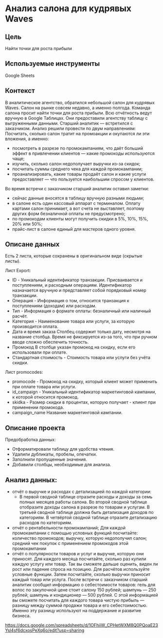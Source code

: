 # Анализ салона для кудрявых Waves

## Цель
Найти точки для роста прибыли

## Используемые инструменты
Google Sheets

## Контекст
В аналитическое агентство, обратился небольшой салон для кудрявых Waves. Салон на рынке совсем недавно, а именно полгода. Команда салона просит найти точки для роста прибыли. Всю отчётность ведут вручную в Google Таблицах. Они предоставили агентству таблицу с выгруженными данными. Старший аналитик — встретился с заказчиком. Анализ решили провести по двум направлениям: Посчитать, сколько салон тратит на промоакции и окупаются ли эти вложения, а именно:
- посмотреть в разрезе по промокампаниям, что даёт больший эффект в привлечении клиентов — какие промокоды используются чаще;
- изучить, сколько салон недополучает выручки из-за скидок;
- посчитать суммы среднего чека для каждой промокампании;
- проанализировать, какие товары продаёт салон и какие услуги предоставляет — что пользуется наибольшим спросом у клиентов.

Во время встречи с заказчиком старший аналитик оставил заметки:
- сейчас данные вносятся в таблицу вручную разными людьми;
- в салоне есть один кассовый аппарат с терминалом. Оплату картами салон принимает, а вот счета не выставляет, поэтому других форм безналичной оплаты не предусмотрено;
- по промокодам клиенты могут получить скидки в 5%, 10%, 15%, 20% или 50%;
- прайс-лист в салоне единый для мастеров одного уровня.

## Описане данных
Есть 2 листа, которые сохранены в оригинальном виде (скрытые листы).

Лист Export:
- ID -	Уникальный идентификатор транзакции. Присваивается и поступлениям, и расходным
операциям. Идентификатор назначается вручную и представляет собой порядковый номер транзакции.
- Операция -	Информация о том, относится транзакция к поступлениям (доходам) или расходам.
- Тип	- Информация о формате оплаты: безналичный или наличный расчёт.
- Категория -	Наименование товара или услуги, за которую производится оплата.
- Дата и время заказа	Столбец содержит только дату, несмотря на название столбца. Время не фиксируется
из-за того, что при ручном вводе сложно обеспечить точность.
- Промокод	В столбце указан промокод на скидку, если его использовали при оплате.
- Стандартная стоимость -	Стоимость товара или услуги без учёта скидки.

Лист promocodes:
- promocode -	Промокод на скидку, который клиент
может применить при оплате товара или услуги.
- id_campaign -	Уникальный идентификатор маркетинговой
кампании, к которой относится промокод.
- skidka -	Размер скидки в процентах, которую
получает - клиент при применении промокода.
- campaign_name	Название маркетинговой кампании.

## Описание проекта
Предобработка данных:
- Отформатировали таблицу для удобства чтения.
- Удалили дубликаты, пробелы, опечатки.
- Заполнили пропущенные значения.
- Добавили столбцы, необходимые для анализа.

## Анализ данных:
- отчёт о выручке и расходах с детализацией по каждой категории:
  - В первой сводной таблице отразите расходы и доходы за семь полных месяцев работы салона.
Во второй сводной таблице отобразите доходы салона в разрезе по товарам и услугам.
В третьей сводной таблице должна быть детализация доходов по категориям.
В четвёртой сводной таблице отразите детализацию расходов по категориям.
- отчёт о рентабельности промокампаний;
Для каждой промокампании с помощью условных функций посчитайте: 
количество промокодов;
выручку, которую недополучил салон;
средний чек покупок с применением промокодов этой промокампании
- отчёт о популярности товаров и услуг и выручке, которую они приносят.
Для каждого месяца посчитайте, сколько раз купили каждую услугу или товар. Так вы сможете дальше оценить, виден ли рост или падение спроса на позицию. Для расчётов используйте условные функции. Затем посчитайте, сколько выручки приносит каждый товар или услуга. 
После встречи с заказчиком старший аналитик сообщил информацию о себестоимости товаров:
гель для волос по закупочной цене стоит салону 150 рублей;
шампунь — 250 рублей;
шампунь и кондиционер — 500 рублей.
С этой информацией вы сможете посчитать для каждого товара чистую прибыль — разницу между суммой продажи товара и его себестоимостью. Именно эту разницу используют на поддержание и развитие бизнеса.




https://docs.google.com/spreadsheets/d/1OFhiiW_CPHetWXM8Q0PQoaE23Ysl4sf6dcxosPeXq6o/edit?usp=sharing
